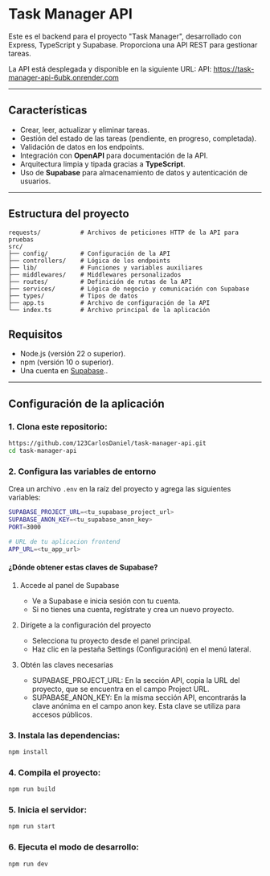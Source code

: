 # Task Manager API

Este es el backend para el proyecto "Task Manager", desarrollado con Express, TypeScript y Supabase. Proporciona una API REST para gestionar tareas.

La API está desplegada y disponible en la siguiente URL:
API: https://task-manager-api-6ubk.onrender.com

--- 

## Características

- Crear, leer, actualizar y eliminar tareas.
- Gestión del estado de las tareas (pendiente, en progreso, completada).
- Validación de datos en los endpoints.
- Integración con **OpenAPI** para documentación de la API.
- Arquitectura limpia y tipada gracias a **TypeScript**.
- Uso de **Supabase** para almacenamiento de datos y autenticación de usuarios.
--- 

## Estructura del proyecto 
```plaintext
requests/           # Archivos de peticiones HTTP de la API para pruebas
src/
├── config/         # Configuración de la API
├── controllers/    # Lógica de los endpoints
├── lib/            # Funciones y variables auxiliares
├── middlewares/    # Middlewares personalizados
├── routes/         # Definición de rutas de la API
├── services/       # Lógica de negocio y comunicación con Supabase
├── types/          # Tipos de datos
├── app.ts          # Archivo de configuración de la API
└── index.ts        # Archivo principal de la aplicación
```

## Requisitos

- Node.js (versión 22 o superior).
- npm (versión 10 o superior).
- Una cuenta en [Supabase](https://supabase.com/)..

--- 

## Configuración de la aplicación

### 1. Clona este repositorio:
```bash
https://github.com/123CarlosDaniel/task-manager-api.git
cd task-manager-api
```

### 2. Configura las variables de entorno
Crea un archivo `.env` en la raíz del proyecto y agrega las siguientes variables:

```bash
SUPABASE_PROJECT_URL=<tu_supabase_project_url>
SUPABASE_ANON_KEY=<tu_supabase_anon_key>
PORT=3000

# URL de tu aplicacion frontend
APP_URL=<tu_app_url> 
```
#### ¿Dónde obtener estas claves de Supabase?
1. Accede al panel de Supabase
    - Ve a Supabase e inicia sesión con tu cuenta.
    - Si no tienes una cuenta, regístrate y crea un nuevo proyecto.

2. Dirígete a la configuración del proyecto
    - Selecciona tu proyecto desde el panel principal.
    - Haz clic en la pestaña Settings (Configuración) en el menú lateral.

3. Obtén las claves necesarias
    - SUPABASE_PROJECT_URL:
    En la sección API, copia la URL del proyecto, que se encuentra en el campo Project URL.
    - SUPABASE_ANON_KEY:
    En la misma sección API, encontrarás la clave anónima en el campo anon key. Esta clave se utiliza para accesos públicos.


### 3. Instala las dependencias:
```bash
npm install
```

### 4. Compila el proyecto:
```bash
npm run build
```

### 5. Inicia el servidor:
```bash
npm run start
```

### 6. Ejecuta el modo de desarrollo:
```bash
npm run dev
```

